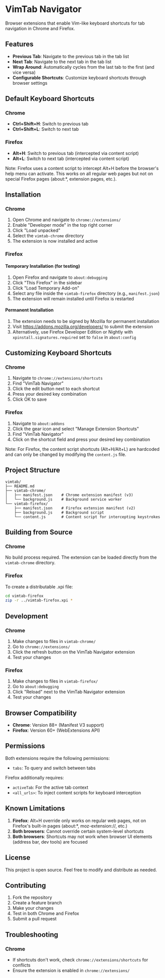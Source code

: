 # VimTab Navigator

Browser extensions that enable Vim-like keyboard shortcuts for tab navigation in Chrome and Firefox.

## Features

- **Previous Tab**: Navigate to the previous tab in the tab list
- **Next Tab**: Navigate to the next tab in the tab list
- **Wrap Around**: Automatically cycles from the last tab to the first (and vice versa)
- **Configurable Shortcuts**: Customize keyboard shortcuts through browser settings

## Default Keyboard Shortcuts

### Chrome
- **Ctrl+Shift+H**: Switch to previous tab
- **Ctrl+Shift+L**: Switch to next tab

### Firefox
- **Alt+H**: Switch to previous tab (intercepted via content script)
- **Alt+L**: Switch to next tab (intercepted via content script)

Note: Firefox uses a content script to intercept Alt+H before the browser's help menu can activate. This works on all regular web pages but not on special Firefox pages (about:*, extension pages, etc.).

## Installation

### Chrome

1. Open Chrome and navigate to `chrome://extensions/`
2. Enable "Developer mode" in the top right corner
3. Click "Load unpacked"
4. Select the `vimtab-chrome` directory
5. The extension is now installed and active

### Firefox

#### Temporary Installation (for testing)
1. Open Firefox and navigate to `about:debugging`
2. Click "This Firefox" in the sidebar
3. Click "Load Temporary Add-on"
4. Select any file inside the `vimtab-firefox` directory (e.g., `manifest.json`)
5. The extension will remain installed until Firefox is restarted

#### Permanent Installation
1. The extension needs to be signed by Mozilla for permanent installation
2. Visit https://addons.mozilla.org/developers/ to submit the extension
3. Alternatively, use Firefox Developer Edition or Nightly with `xpinstall.signatures.required` set to `false` in `about:config`

## Customizing Keyboard Shortcuts

### Chrome
1. Navigate to `chrome://extensions/shortcuts`
2. Find "VimTab Navigator"
3. Click the edit button next to each shortcut
4. Press your desired key combination
5. Click OK to save

### Firefox
1. Navigate to `about:addons`
2. Click the gear icon and select "Manage Extension Shortcuts"
3. Find "VimTab Navigator"
4. Click on the shortcut field and press your desired key combination

Note: For Firefox, the content script shortcuts (Alt+H/Alt+L) are hardcoded and can only be changed by modifying the `content.js` file.

## Project Structure

```
vimtab/
├── README.md
├── vimtab-chrome/
│   ├── manifest.json    # Chrome extension manifest (v3)
│   └── background.js    # Background service worker
└── vimtab-firefox/
    ├── manifest.json    # Firefox extension manifest (v2)
    ├── background.js    # Background script
    └── content.js       # Content script for intercepting keystrokes
```

## Building from Source

### Chrome
No build process required. The extension can be loaded directly from the `vimtab-chrome` directory.

### Firefox
To create a distributable .xpi file:
```bash
cd vimtab-firefox
zip -r ../vimtab-firefox.xpi *
```

## Development

### Chrome
1. Make changes to files in `vimtab-chrome/`
2. Go to `chrome://extensions/`
3. Click the refresh button on the VimTab Navigator extension
4. Test your changes

### Firefox
1. Make changes to files in `vimtab-firefox/`
2. Go to `about:debugging`
3. Click "Reload" next to the VimTab Navigator extension
4. Test your changes

## Browser Compatibility

- **Chrome**: Version 88+ (Manifest V3 support)
- **Firefox**: Version 60+ (WebExtensions API)

## Permissions

Both extensions require the following permissions:
- `tabs`: To query and switch between tabs

Firefox additionally requires:
- `activeTab`: For the active tab context
- `<all_urls>`: To inject content scripts for keyboard interception

## Known Limitations

1. **Firefox**: Alt+H override only works on regular web pages, not on Firefox's built-in pages (about:*, moz-extension://, etc.)
2. **Both browsers**: Cannot override certain system-level shortcuts
3. **Both browsers**: Shortcuts may not work when browser UI elements (address bar, dev tools) are focused

## License

This project is open source. Feel free to modify and distribute as needed.

## Contributing

1. Fork the repository
2. Create a feature branch
3. Make your changes
4. Test in both Chrome and Firefox
5. Submit a pull request

## Troubleshooting

### Chrome
- If shortcuts don't work, check `chrome://extensions/shortcuts` for conflicts
- Ensure the extension is enabled in `chrome://extensions/`

